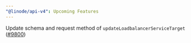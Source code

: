 ```yaml
---
"@linode/api-v4": Upcoming Features
---
```


Update schema and request method of `updateLoadbalancerServiceTarget` ([#9800](https://github.com/linode/manager/pull/9800))
